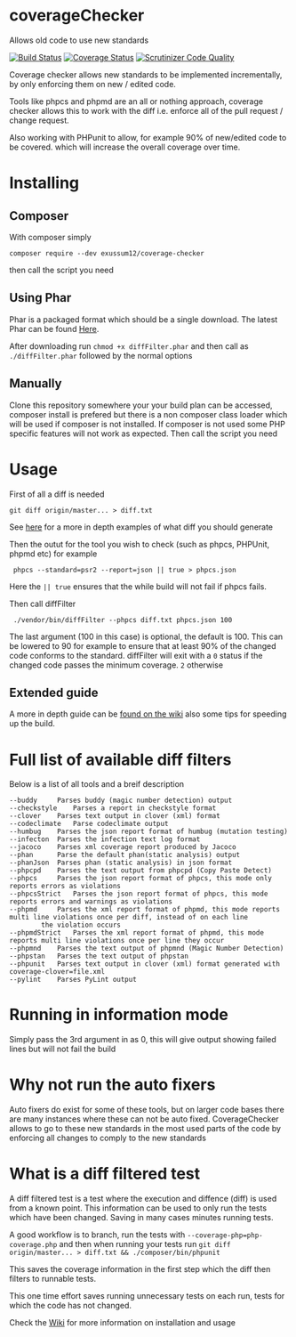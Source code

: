 # coverageChecker
Allows old code to use new standards

[![Build Status](https://travis-ci.org/exussum12/coverageChecker.svg?branch=master)](https://travis-ci.org/exussum12/coverageChecker)
[![Coverage Status](https://coveralls.io/repos/github/exussum12/coverageChecker/badge.svg?branch=master)](https://coveralls.io/github/exussum12/coverageChecker?branch=master)
[![Scrutinizer Code Quality](https://scrutinizer-ci.com/g/exussum12/coverageChecker/badges/quality-score.png?b=master)](https://scrutinizer-ci.com/g/exussum12/coverageChecker/?branch=master)

Coverage checker allows new standards to be implemented incrementally, by only enforcing them on new / edited code.

Tools like phpcs and phpmd are an all or nothing approach, coverage checker allows this to work with the diff i.e. enforce all of the pull request / change request.

Also working with PHPunit to allow, for example 90% of new/edited code to be covered. which will increase the overall coverage over time.

# Installing

## Composer
With composer simply

    composer require --dev exussum12/coverage-checker
    
then call the script you need

## Using Phar
Phar is a packaged format which should be a single download. The latest Phar can be found [Here](https://github.com/exussum12/coverageChecker/releases).

After downloading run `chmod +x diffFilter.phar` and then call as `./diffFilter.phar` followed by the normal options

## Manually
Clone this repository somewhere your your build plan can be accessed, composer install is prefered but there is a non composer class loader which will be used if composer is not installed. If composer is not used some PHP specific features will not work as expected.
Then call the script you need


# Usage

First of all a diff is needed 

    git diff origin/master... > diff.txt
     
See [here](https://github.com/exussum12/coverageChecker/wiki/Generating-a-diff) for a more in depth examples of what diff you should generate

Then the outut for the tool you wish to check (such as phpcs, PHPUnit, phpmd etc) for example

     phpcs --standard=psr2 --report=json || true > phpcs.json
     
Here the `|| true` ensures that the while build will not fail if phpcs fails.

Then call diffFilter

     ./vendor/bin/diffFilter --phpcs diff.txt phpcs.json 100

The last argument (100 in this case) is optional, the default is 100. This can be lowered to 90 for example to ensure that at least 90% of the changed code conforms to the standard.
diffFilter will exit with a `0` status if the changed code passes the minimum coverage. `2` otherwise

## Extended guide
A more in depth guide can be [found on the wiki](https://github.com/exussum12/coverageChecker/wiki) also some tips for speeding up the build.


# Full list of available diff filters

Below is a list of all tools and a breif description

```
--buddy		Parses buddy (magic number detection) output
--checkstyle	Parses a report in checkstyle format
--clover	Parses text output in clover (xml) format
--codeclimate	Parse codeclimate output
--humbug	Parses the json report format of humbug (mutation testing)
--infecton	Parses the infection text log format
--jacoco	Parses xml coverage report produced by Jacoco
--phan		Parse the default phan(static analysis) output
--phanJson	Parses phan (static analysis) in json format
--phpcpd	Parses the text output from phpcpd (Copy Paste Detect)
--phpcs		Parses the json report format of phpcs, this mode only reports errors as violations
--phpcsStrict	Parses the json report format of phpcs, this mode reports errors and warnings as violations
--phpmd		Parses the xml report format of phpmd, this mode reports multi line violations once per diff, instead of on each line
		the violation occurs
--phpmdStrict	Parses the xml report format of phpmd, this mode reports multi line violations once per line they occur 
--phpmnd	Parses the text output of phpmnd (Magic Number Detection)
--phpstan	Parses the text output of phpstan
--phpunit	Parses text output in clover (xml) format generated with coverage-clover=file.xml
--pylint	Parses PyLint output
```


# Running in information mode
Simply pass the 3rd argument in as 0, this will give output showing failed lines but will not fail the build


# Why not run the auto fixers
Auto fixers do exist for some of these tools, but on larger code bases there are many instances where these can not be auto fixed. CoverageChecker allows to go to these new standards in the most used parts of the code by enforcing all changes to comply to the new standards

# What is a diff filtered test

A diff filtered test is a test where the execution and diffence (diff) is used from a known point.
This information can be used to only run the tests which have been changed. Saving in many cases minutes running tests.

A good workflow is to branch, run the tests with `--coverage-php=php-coverage.php`  and then when running your tests run `git diff origin/master... > diff.txt && ./composer/bin/phpunit`

This saves the coverage information in the first step which the diff then filters to runnable tests.

This one time effort saves running unnecessary tests on each run, tests for which the code has not changed.

Check the [Wiki](https://github.com/exussum12/coverageChecker/wiki/PHPUnit-or-Clover#speeding-up-builds-with-phpunit) for more information on installation and usage

